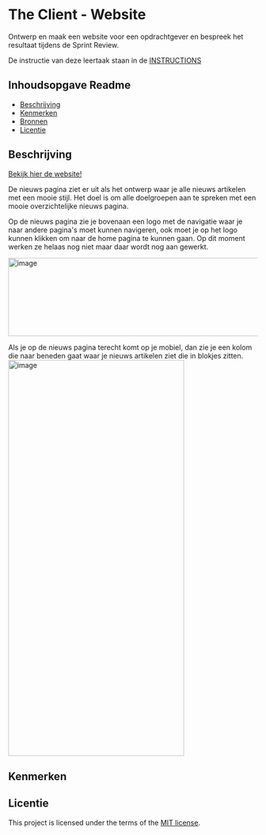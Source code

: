 # The Client - Website

Ontwerp en maak een website voor een opdrachtgever en bespreek het resultaat tijdens de Sprint Review.

De instructie van deze leertaak staan in de [INSTRUCTIONS](https://github.com/fdnd-task/the-client-website/blob/main/docs/INSTRUCTIONS.md)



## Inhoudsopgave Readme
  * [Beschrijving](#beschrijving)
  * [Kenmerken](#kenmerken)
  * [Bronnen](#bronnen)
  * [Licentie](#licentie)

## Beschrijving
[Bekijk hier de website!]([https://pages.github.com/](https://webtins.github.io/the-client-website/))

De nieuws pagina ziet er uit als het ontwerp waar je alle nieuws artikelen met een mooie stijl. Het doel is om alle doelgroepen aan te spreken met een mooie overzichtelijke nieuws pagina. 

Op de nieuws pagina zie je bovenaan een logo met de navigatie waar je naar andere pagina's moet kunnen navigeren, ook moet je op het logo kunnen klikken om naar de home pagina te kunnen gaan. Op dit moment werken ze helaas nog niet maar daar wordt nog aan gewerkt.

<img width="596" height="158" alt="image" src="https://github.com/user-attachments/assets/388b1a94-441e-47b7-92a6-f31ea55c29d0" />


Als je op de nieuws pagina terecht komt op je mobiel, dan zie je een kolom die naar beneden gaat waar je nieuws artikelen ziet die in blokjes zitten.
<img width="355" height="799" alt="image" src="https://github.com/user-attachments/assets/0765943c-5f5f-4910-8c55-9de63e2ee08d" />





## Kenmerken
<!-- Bij Kenmerken staat welke technieken zijn gebruikt en hoe. Wat is de HTML structuur? Wat zijn de belangrijkste dingen in CSS? Wat is er met Javascript gedaan en hoe? Misschien heb je een framwork of library gebruikt? -->



## Licentie

This project is licensed under the terms of the [MIT license](./LICENSE).
